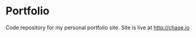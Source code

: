 Portfolio
=========

Code repository for my personal portfolio site.
Site is live at http://chase.io